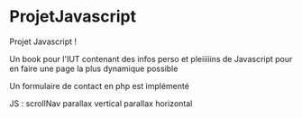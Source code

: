 ProjetJavascript
================

Projet Javascript !

Un book pour l'IUT contenant des infos perso et pleiiiiins de Javascript pour en faire une page la plus dynamique possible

Un formulaire de contact en php est implémenté

JS :  scrollNav
      parallax vertical
      parallax horizontal
